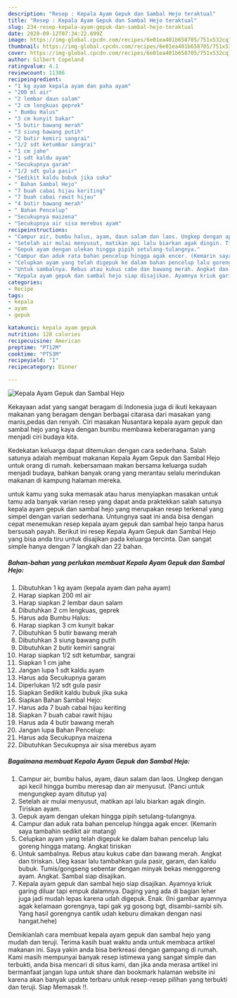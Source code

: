 ```yaml
---
description: "Resep : Kepala Ayam Gepuk dan Sambal Hejo teraktual"
title: "Resep : Kepala Ayam Gepuk dan Sambal Hejo teraktual"
slug: 234-resep-kepala-ayam-gepuk-dan-sambal-hejo-teraktual
date: 2020-09-12T07:34:22.699Z
image: https://img-global.cpcdn.com/recipes/6e01ea401b658705/751x532cq70/kepala-ayam-gepuk-dan-sambal-hejo-foto-resep-utama.jpg
thumbnail: https://img-global.cpcdn.com/recipes/6e01ea401b658705/751x532cq70/kepala-ayam-gepuk-dan-sambal-hejo-foto-resep-utama.jpg
cover: https://img-global.cpcdn.com/recipes/6e01ea401b658705/751x532cq70/kepala-ayam-gepuk-dan-sambal-hejo-foto-resep-utama.jpg
author: Gilbert Copeland
ratingvalue: 4.1
reviewcount: 11306
recipeingredient:
- "1 kg ayam kepala ayam dan paha ayam"
- "200 ml air"
- "2 lembar daun salam"
- "2 cm lengkuas geprek"
- " Bumbu Halus"
- "3 cm kunyit bakar"
- "5 butir bawang merah"
- "3 siung bawang putih"
- "2 butir kemiri sangrai"
- "1/2 sdt ketumbar sangrai"
- "1 cm jahe"
- "1 sdt kaldu ayam"
- "Secukupnya garam"
- "1/2 sdt gula pasir"
- "Sedikit kaldu bubuk jika suka"
- " Bahan Sambal Hejo"
- "7 buah cabai hijau keriting"
- "7 buah cabai rawit hijau"
- "4 butir bawang merah"
- " Bahan Pencelup"
- "Secukupnya maizena"
- "Secukupnya air sisa merebus ayam"
recipeinstructions:
- "Campur air, bumbu halus, ayam, daun salam dan laos. Ungkep dengan api kecil hingga bumbu meresap dan air menyusut. (Panci untuk mengungkep ayam ditutup ya)"
- "Setelah air mulai menyusut, matikan api lalu biarkan agak dingin. Tiriskan ayam."
- "Gepuk ayam dengan ulekan hingga pipih setulang-tulangnya."
- "Campur dan aduk rata bahan pencelup hingga agak encer. (Kemarin saya tambahin sedikit air matang)"
- "Celupkan ayam yang telah digepuk ke dalam bahan pencelup lalu goreng hingga matang. Angkat tiriskan"
- "Untuk sambalnya. Rebus atau kukus cabe dan bawang merah. Angkat dan tiriskan. Uleg kasar lalu tambahkan gula pasir, garam, dan kaldu bubuk. Tumis/gongseng sebentar dengan minyak bekas menggoreng ayam. Angkat. Sambal siap disajikan."
- "Kepala ayam gepuk dan sambal hejo siap disajikan. Ayamnya kriuk garing diluar tapi empuk dalamnya. Daging yang ada di bagian leher juga jadi mudah lepas karena udah digepuk. Enak. (Ini gambar ayamnya agak kelamaan gorengnya, tapi gak yg gosong bgt, disambi-sambi sih. Yang hasil gorengnya cantik udah keburu dimakan dengan nasi hangat.hehe)"
categories:
- Recipe
tags:
- kepala
- ayam
- gepuk

katakunci: kepala ayam gepuk 
nutrition: 128 calories
recipecuisine: American
preptime: "PT12M"
cooktime: "PT53M"
recipeyield: "1"
recipecategory: Dinner

---
```



![Kepala Ayam Gepuk dan Sambal Hejo](https://img-global.cpcdn.com/recipes/6e01ea401b658705/751x532cq70/kepala-ayam-gepuk-dan-sambal-hejo-foto-resep-utama.jpg)

Kekayaan adat yang sangat beragam di Indonesia juga di ikuti kekayaan makanan yang beragam dengan berbagai citarasa dari masakan yang manis,pedas dan renyah. Ciri masakan Nusantara kepala ayam gepuk dan sambal hejo yang kaya dengan bumbu membawa keberaragaman yang menjadi ciri budaya kita.




Kedekatan keluarga dapat ditemukan dengan cara sederhana. Salah satunya adalah membuat makanan Kepala Ayam Gepuk dan Sambal Hejo untuk orang di rumah. kebersamaan makan bersama keluarga sudah menjadi budaya, bahkan banyak orang yang merantau selalu merindukan makanan di kampung halaman mereka.

untuk kamu yang suka memasak atau harus menyiapkan masakan untuk tamu ada banyak varian resep yang dapat anda praktekkan salah satunya kepala ayam gepuk dan sambal hejo yang merupakan resep terkenal yang simpel dengan varian sederhana. Untungnya saat ini anda bisa dengan cepat menemukan resep kepala ayam gepuk dan sambal hejo tanpa harus bersusah payah.
Berikut ini resep Kepala Ayam Gepuk dan Sambal Hejo yang bisa anda tiru untuk disajikan pada keluarga tercinta. Dan sangat simple hanya dengan 7 langkah dan 22 bahan.


<!--inarticleads1-->

##### Bahan-bahan yang perlukan membuat Kepala Ayam Gepuk dan Sambal Hejo:

1. Dibutuhkan 1 kg ayam (kepala ayam dan paha ayam)
1. Harap siapkan 200 ml air
1. Harap siapkan 2 lembar daun salam
1. Dibutuhkan 2 cm lengkuas, geprek
1. Harus ada  Bumbu Halus:
1. Harap siapkan 3 cm kunyit bakar
1. Dibutuhkan 5 butir bawang merah
1. Dibutuhkan 3 siung bawang putih
1. Dibutuhkan 2 butir kemiri sangrai
1. Harap siapkan 1/2 sdt ketumbar, sangrai
1. Siapkan 1 cm jahe
1. Jangan lupa 1 sdt kaldu ayam
1. Harus ada Secukupnya garam
1. Diperlukan 1/2 sdt gula pasir
1. Siapkan Sedikit kaldu bubuk jika suka
1. Siapkan  Bahan Sambal Hejo:
1. Harus ada 7 buah cabai hijau keriting
1. Siapkan 7 buah cabai rawit hijau
1. Harus ada 4 butir bawang merah
1. Jangan lupa  Bahan Pencelup:
1. Harus ada Secukupnya maizena
1. Dibutuhkan Secukupnya air sisa merebus ayam




<!--inarticleads2-->

##### Bagaimana membuat  Kepala Ayam Gepuk dan Sambal Hejo:

1. Campur air, bumbu halus, ayam, daun salam dan laos. Ungkep dengan api kecil hingga bumbu meresap dan air menyusut. (Panci untuk mengungkep ayam ditutup ya)
1. Setelah air mulai menyusut, matikan api lalu biarkan agak dingin. Tiriskan ayam.
1. Gepuk ayam dengan ulekan hingga pipih setulang-tulangnya.
1. Campur dan aduk rata bahan pencelup hingga agak encer. (Kemarin saya tambahin sedikit air matang)
1. Celupkan ayam yang telah digepuk ke dalam bahan pencelup lalu goreng hingga matang. Angkat tiriskan
1. Untuk sambalnya. Rebus atau kukus cabe dan bawang merah. Angkat dan tiriskan. Uleg kasar lalu tambahkan gula pasir, garam, dan kaldu bubuk. Tumis/gongseng sebentar dengan minyak bekas menggoreng ayam. Angkat. Sambal siap disajikan.
1. Kepala ayam gepuk dan sambal hejo siap disajikan. Ayamnya kriuk garing diluar tapi empuk dalamnya. Daging yang ada di bagian leher juga jadi mudah lepas karena udah digepuk. Enak. (Ini gambar ayamnya agak kelamaan gorengnya, tapi gak yg gosong bgt, disambi-sambi sih. Yang hasil gorengnya cantik udah keburu dimakan dengan nasi hangat.hehe)




Demikianlah cara membuat kepala ayam gepuk dan sambal hejo yang mudah dan teruji. Terima kasih buat waktu anda untuk membaca artikel makanan ini. Saya yakin anda bisa berkreasi dengan gampang di rumah. Kami masih mempunyai banyak resep istimewa yang sangat simple dan terbukti, anda bisa mencari di situs kami, dan jika anda merasa artikel ini bermanfaat jangan lupa untuk share dan bookmark halaman website ini karena akan banyak update terbaru untuk resep-resep pilihan yang terbukti dan teruji. Siap Memasak !!. 
